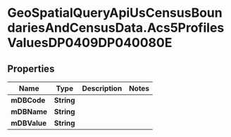 # GeoSpatialQueryApiUsCensusBoundariesAndCensusData.Acs5ProfilesValuesDP0409DP040080E

## Properties

Name | Type | Description | Notes
------------ | ------------- | ------------- | -------------
**mDBCode** | **String** |  | 
**mDBName** | **String** |  | 
**mDBValue** | **String** |  | 


